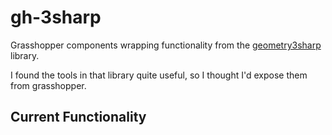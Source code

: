 # gh-3sharp
Grasshopper components wrapping functionality from the [geometry3sharp](https://github.com/gradientspace/geometry3Sharp) library.

I found the tools in that library quite useful, so I thought I'd expose them from grasshopper. 

## Current Functionality
